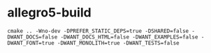 # allegro5-build

`cmake .. -Wno-dev -DPREFER_STATIC_DEPS=true -DSHARED=false -DWANT_DOCS=false -DWANT_DOCS_HTML=false -DWANT_EXAMPLES=false -DWANT_FONT=true -DWANT_MONOLITH=true -DWANT_TESTS=false`
